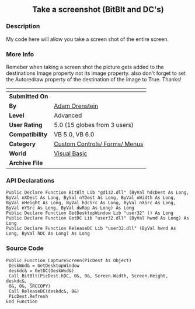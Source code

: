 ﻿<div align="center">

## Take a screenshot \(BitBlt and DC's\)


</div>

### Description

My code here will allow you take a screen shot of the entire screen.
 
### More Info
 
Remeber when taking a screen shot the picture gets added to the destinations Image property not its image property. also don't forget to set the Autoredraw property of the destination of the image to True. Thanks!


<span>             |<span>
---                |---
**Submitted On**   |
**By**             |[Adam Orenstein](https://github.com/Planet-Source-Code/PSCIndex/blob/master/ByAuthor/adam-orenstein.md)
**Level**          |Advanced
**User Rating**    |5.0 (15 globes from 3 users)
**Compatibility**  |VB 5\.0, VB 6\.0
**Category**       |[Custom Controls/ Forms/  Menus](https://github.com/Planet-Source-Code/PSCIndex/blob/master/ByCategory/custom-controls-forms-menus__1-4.md)
**World**          |[Visual Basic](https://github.com/Planet-Source-Code/PSCIndex/blob/master/ByWorld/visual-basic.md)
**Archive File**   |[](https://github.com/Planet-Source-Code/adam-orenstein-take-a-screenshot-bitblt-and-dc-s__1-7346/archive/master.zip)

### API Declarations

```
Public Declare Function BitBlt Lib "gdi32.dll" (ByVal hdcDest As Long, ByVal nXDest As Long, ByVal nYDest As Long, ByVal nWidth As Long, ByVal nHeight As Long, ByVal hdcSrc As Long, ByVal nXSrc As Long, ByVal nYSrc As Long, ByVal dwRop As Long) As Long
Public Declare Function GetDesktopWindow Lib "user32" () As Long
Public Declare Function GetDC Lib "user32.dll" (ByVal hwnd As Long) As Long
Public Declare Function ReleaseDC Lib "user32.dll" (ByVal hwnd As Long, ByVal hDC As Long) As Long
```


### Source Code

```
Public Function CaptureScreen(PicDest As Object)
 DeskWnd& = GetDesktopWindow
 deskdc& = GetDC(DeskWnd&)
 Call BitBlt(PicDest.hDC, 0&, 0&, Screen.Width, Screen.Height, deskdc&, _
 0&, 0&, SRCCOPY)
 Call ReleaseDC(deskdc&, 0&)
 PicDest.Refresh
End Function
```

